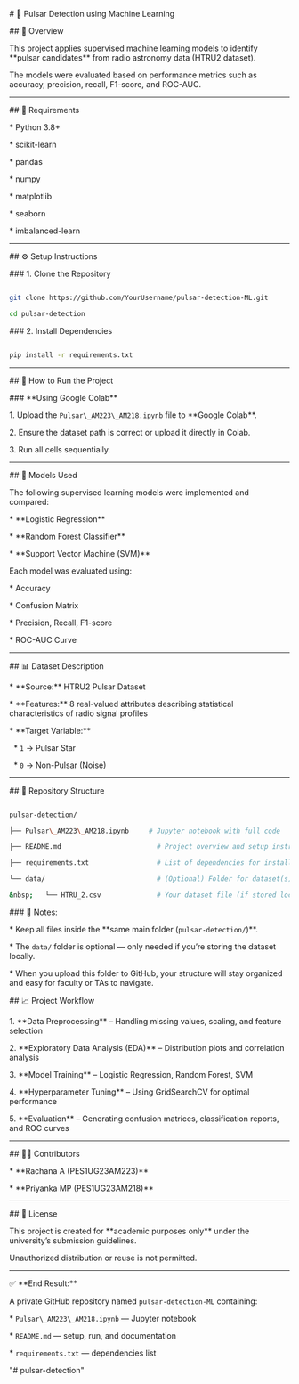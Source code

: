 \# 🌌 Pulsar Detection using Machine Learning



\## 📘 Overview



This project applies supervised machine learning models to identify \*\*pulsar candidates\*\* from radio astronomy data (HTRU2 dataset).

The models were evaluated based on performance metrics such as accuracy, precision, recall, F1-score, and ROC-AUC.



---



\## 🧰 Requirements



\* Python 3.8+

\* scikit-learn

\* pandas

\* numpy

\* matplotlib

\* seaborn

\* imbalanced-learn



---



\## ⚙️ Setup Instructions



\### 1. Clone the Repository



```bash

git clone https://github.com/YourUsername/pulsar-detection-ML.git

cd pulsar-detection

```



\### 2. Install Dependencies



```bash

pip install -r requirements.txt

```



---



\## 🚀 How to Run the Project



\### \*\*Using Google Colab\*\*



1\. Upload the `Pulsar\_AM223\_AM218.ipynb` file to \*\*Google Colab\*\*.

2\. Ensure the dataset path is correct or upload it directly in Colab.

3\. Run all cells sequentially.



---



\## 🧠 Models Used



The following supervised learning models were implemented and compared:



\* \*\*Logistic Regression\*\*

\* \*\*Random Forest Classifier\*\*

\* \*\*Support Vector Machine (SVM)\*\*



Each model was evaluated using:



\* Accuracy

\* Confusion Matrix

\* Precision, Recall, F1-score

\* ROC-AUC Curve



---



\## 📊 Dataset Description



\* \*\*Source:\*\* HTRU2 Pulsar Dataset

\* \*\*Features:\*\* 8 real-valued attributes describing statistical characteristics of radio signal profiles

\* \*\*Target Variable:\*\*



&nbsp; \* `1` → Pulsar Star

&nbsp; \* `0` → Non-Pulsar (Noise)



---



\## 📂 Repository Structure



```bash

pulsar-detection/

├── Pulsar\_AM223\_AM218.ipynb     # Jupyter notebook with full code

├── README.md                        # Project overview and setup instructions

├── requirements.txt                 # List of dependencies for installation

└── data/                            # (Optional) Folder for dataset(s)

&nbsp;   └── HTRU_2.csv              # Your dataset file (if stored locally)

```



\### 📘 Notes:



\* Keep all files inside the \*\*same main folder (`pulsar-detection/`)\*\*.

\* The `data/` folder is optional — only needed if you’re storing the dataset locally.

\* When you upload this folder to GitHub, your structure will stay organized and easy for faculty or TAs to navigate.





\## 📈 Project Workflow



1\. \*\*Data Preprocessing\*\* – Handling missing values, scaling, and feature selection

2\. \*\*Exploratory Data Analysis (EDA)\*\* – Distribution plots and correlation analysis

3\. \*\*Model Training\*\* – Logistic Regression, Random Forest, SVM

4\. \*\*Hyperparameter Tuning\*\* – Using GridSearchCV for optimal performance

5\. \*\*Evaluation\*\* – Generating confusion matrices, classification reports, and ROC curves



---



\## 👩‍💻 Contributors



\* \*\*Rachana A (PES1UG23AM223)\*\*

\* \*\*Priyanka MP (PES1UG23AM218)\*\*



---



\## 🧾 License



This project is created for \*\*academic purposes only\*\* under the university’s submission guidelines.

Unauthorized distribution or reuse is not permitted.



---



✅ \*\*End Result:\*\*

A private GitHub repository named `pulsar-detection-ML` containing:



\* `Pulsar\_AM223\_AM218.ipynb` — Jupyter notebook

\* `README.md` — setup, run, and documentation

\* `requirements.txt` — dependencies list



"# pulsar-detection" 
